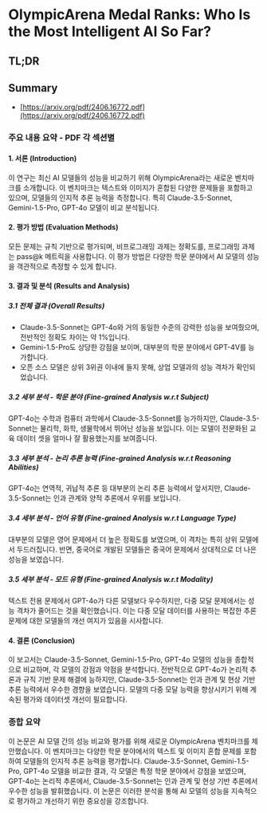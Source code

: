 # OlympicArena Medal Ranks: Who Is the Most Intelligent AI So Far?
## TL;DR
## Summary
- [https://arxiv.org/pdf/2406.16772.pdf](https://arxiv.org/pdf/2406.16772.pdf)

### 주요 내용 요약 - PDF 각 섹션별

#### 1. 서론 (Introduction)

이 연구는 최신 AI 모델들의 성능을 비교하기 위해 OlympicArena라는 새로운 벤치마크를 소개합니다. 이 벤치마크는 텍스트와 이미지가 혼합된 다양한 문제들을 포함하고 있으며, 모델들의 인지적 추론 능력을 측정합니다. 특히 Claude-3.5-Sonnet, Gemini-1.5-Pro, GPT-4o 모델이 비교 분석됩니다.

#### 2. 평가 방법 (Evaluation Methods)

모든 문제는 규칙 기반으로 평가되며, 비프로그래밍 과제는 정확도를, 프로그래밍 과제는 pass@k 메트릭을 사용합니다. 이 평가 방법은 다양한 학문 분야에서 AI 모델의 성능을 객관적으로 측정할 수 있게 합니다.

#### 3. 결과 및 분석 (Results and Analysis)
##### 3.1 전체 결과 (Overall Results)

- Claude-3.5-Sonnet는 GPT-4o와 거의 동일한 수준의 강력한 성능을 보여줬으며, 전반적인 정확도 차이는 약 1%입니다.
- Gemini-1.5-Pro도 상당한 강점을 보이며, 대부분의 학문 분야에서 GPT-4V를 능가합니다.
- 오픈 소스 모델은 상위 3위권 이내에 들지 못해, 상업 모델과의 성능 격차가 확인되었습니다.

##### 3.2 세부 분석 - 학문 분야 (Fine-grained Analysis w.r.t Subject)

GPT-4o는 수학과 컴퓨터 과학에서 Claude-3.5-Sonnet를 능가하지만, Claude-3.5-Sonnet는 물리학, 화학, 생물학에서 뛰어난 성능을 보입니다. 이는 모델이 전문화된 교육 데이터 셋을 얼마나 잘 활용했는지를 보여줍니다.

##### 3.3 세부 분석 - 논리 추론 능력 (Fine-grained Analysis w.r.t Reasoning Abilities)

GPT-4o는 연역적, 귀납적 추론 등 대부분의 논리 추론 능력에서 앞서지만, Claude-3.5-Sonnet는 인과 관계와 양적 추론에서 우위를 보입니다.

##### 3.4 세부 분석 - 언어 유형 (Fine-grained Analysis w.r.t Language Type)

대부분의 모델은 영어 문제에서 더 높은 정확도를 보였으며, 이 격차는 특히 상위 모델에서 두드러집니다. 반면, 중국어로 개발된 모델들은 중국어 문제에서 상대적으로 더 나은 성능을 보였습니다.

##### 3.5 세부 분석 - 모드 유형 (Fine-grained Analysis w.r.t Modality)

텍스트 전용 문제에서 GPT-4o가 다른 모델보다 우수하지만, 다중 모달 문제에서는 성능 격차가 줄어드는 것을 확인했습니다. 이는 다중 모달 데이터를 사용하는 복잡한 추론 문제에 대한 모델들의 개선 여지가 있음을 시사합니다.

#### 4. 결론 (Conclusion)

이 보고서는 Claude-3.5-Sonnet, Gemini-1.5-Pro, GPT-4o 모델의 성능을 종합적으로 비교하며, 각 모델의 강점과 약점을 분석합니다. 전반적으로 GPT-4o가 논리적 추론과 규칙 기반 문제 해결에 능하지만, Claude-3.5-Sonnet는 인과 관계 및 현상 기반 추론 능력에서 우수한 경향을 보였습니다. 모델의 다중 모달 능력을 향상시키기 위해 계속된 평가와 데이터셋 개선이 필요합니다.

### 종합 요약

이 논문은 AI 모델 간의 성능 비교와 평가를 위해 새로운 OlympicArena 벤치마크를 제안했습니다. 이 벤치마크는 다양한 학문 분야에서의 텍스트 및 이미지 혼합 문제를 포함하여 모델들의 인지적 추론 능력을 평가합니다. Claude-3.5-Sonnet, Gemini-1.5-Pro, GPT-4o 모델을 비교한 결과, 각 모델은 특정 학문 분야에서 강점을 보였으며, GPT-4o는 논리적 추론에서, Claude-3.5-Sonnet는 인과 관계 및 현상 기반 추론에서 우수한 성능을 발휘했습니다. 이 논문은 이러한 분석을 통해 AI 모델의 성능을 지속적으로 평가하고 개선하기 위한 중요성을 강조합니다.